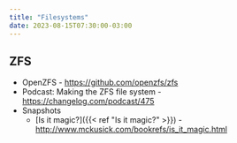 ```yaml
---
title: "Filesystems"
date: 2023-08-15T07:30:00-03:00
---
```

## ZFS
- OpenZFS - https://github.com/openzfs/zfs
- Podcast: Making the ZFS file system - https://changelog.com/podcast/475
- Snapshots
	- [Is it magic?]({{< ref "Is it magic?" >}}) - http://www.mckusick.com/bookrefs/is_it_magic.html